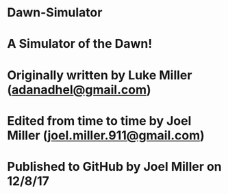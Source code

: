 # Dawn-Simulator
# A Simulator of the Dawn!
#
#
# Originally written by Luke Miller (adanadhel@gmail.com)
# Edited from time to time by Joel Miller (joel.miller.911@gmail.com)
# Published to GitHub by Joel Miller on 12/8/17
